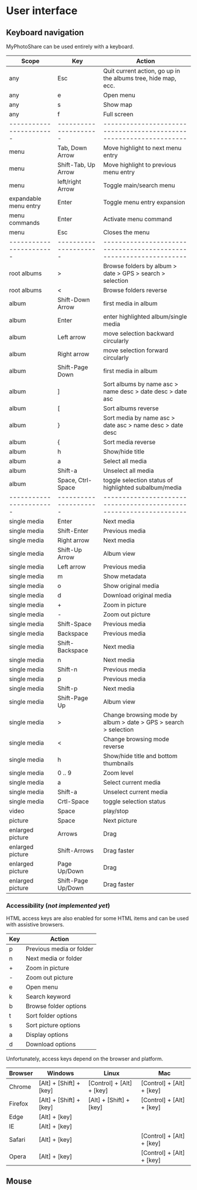 # User interface

## Keyboard navigation

MyPhotoShare can be used entirely with a keyboard.

|         Scope         |         Key         |                           Action                                 |
|-----------------------|---------------------|------------------------------------------------------------------|
| any                   | Esc                 | Quit current action, go up in the albums tree, hide map, ecc.    |
| any                   | e                   | Open menu                                                        |
| any                   | s                   | Show map                                                         |
| any                   | f                   | Full screen                                                      |
|-----------------------|---------------------|------------------------------------------------------------------|
| menu                  | Tab, Down Arrow     | Move highlight to next menu entry                                |
| menu                  | Shift-Tab, Up Arrow | Move highlight to previous menu entry                            |
| menu                  | left/right Arrow    | Toggle main/search menu                                          |
| expandable menu entry | Enter               | Toggle menu entry expansion                                      |
| menu commands         | Enter               | Activate menu command                                            |
| menu                  | Esc                 | Closes the menu                                                  |
|-----------------------|---------------------|------------------------------------------------------------------|
| root albums           | >                   | Browse folders by album > date > GPS > search > selection        |
| root albums           | <                   | Browse folders reverse                                           |
| album                 | Shift-Down Arrow    | first media in album                                             |
| album                 | Enter               | enter highlighted album/single media                             |
| album                 | Left arrow          | move selection backward circularly                               |
| album                 | Right arrow         | move selection forward circularly                                |
| album                 | Shift-Page Down     | first media in album                                             |
| album                 | ]                   | Sort albums by name asc > name desc > date desc > date asc       |
| album                 | [                   | Sort albums reverse                                              |
| album                 | }                   | Sort media by name asc > date asc > name desc > date desc        |
| album                 | {                   | Sort media reverse                                               |
| album                 | h                   | Show/hide title                                                  |
| album                 | a                   | Select all media                                                 |
| album                 | Shift-a             | Unselect all media                                               |
| album                 | Space, Ctrl-Space   | toggle selection status of highlighted subalbum/media            |
|-----------------------|---------------------|------------------------------------------------------------------|
| single media          | Enter               | Next media                                                       |
| single media          | Shift-Enter         | Previous media                                                   |
| single media          | Right arrow         | Next media                                                       |
| single media          | Shift-Up Arrow      | Album view                                                       |
| single media          | Left arrow          | Previous media                                                   |
| single media          | m                   | Show metadata                                                    |
| single media          | o                   | Show original media                                              |
| single media          | d                   | Download original media                                          |
| single media          | +                   | Zoom in picture                                                  |
| single media          | -                   | Zoom out picture                                                 |
| single media          | Shift-Space         | Previous media                                                   |
| single media          | Backspace           | Previous media                                                   |
| single media          | Shift-Backspace     | Next media                                                       |
| single media          | n                   | Next media                                                       |
| single media          | Shift-n             | Previous media                                                   |
| single media          | p                   | Previous media                                                   |
| single media          | Shift-p             | Next media                                                       |
| single media          | Shift-Page Up       | Album view                                                       |
| single media          | >                   | Change browsing mode by album > date > GPS > search > selection  |
| single media          | <                   | Change browsing mode reverse                                     |
| single media          | h                   | Show/hide title and bottom thumbnails                            |
| single media          | 0 .. 9              | Zoom level                                                       |
| single media          | a                   | Select current media                                             |
| single media          | Shift-a             | Unselect current media                                           |
| single media          | Crtl-Space          | toggle selection status                                          |
| video                 | Space               | play/stop                                                        |
| picture               | Space               | Next picture                                                     |
| enlarged picture      | Arrows              | Drag                                                             |
| enlarged picture      | Shift-Arrows        | Drag faster                                                      |
| enlarged picture      | Page Up/Down        | Drag                                                             |
| enlarged picture      | Shift-Page Up/Down  | Drag faster                                                      |

### Accessibility (_not implemented yet_)

HTML access keys are also enabled for some HTML items and can be used with assistive browsers.

| Key              | Action                                                     |
|------------------|------------------------------------------------------------|
| p                | Previous media or folder                                   |
| n                | Next media or folder                                       |
| +                | Zoom in picture                                            |
| -                | Zoom out picture                                           |
| e                | Open menu                                                  |
| k                | Search keyword                                             |
| b                | Browse folder options                                      |
| t                | Sort folder options                                        |
| s                | Sort picture options                                       |
| a                | Display options                                            |
| d                | Download options                                           |

Unfortunately, access keys depend on the browser and platform.

| Browser    | Windows                        | Linux                             | Mac                               |
|------------|--------------------------------|-----------------------------------|-----------------------------------|
| Chrome     | [Alt] + [Shift] + [key]        | [Control] + [Alt] + [key]         | [Control] + [Alt] + [key]         |
| Firefox    | [Alt] + [Shift] + [key]        | [Alt] + [Shift] + [key]           | [Control] + [Alt] + [key]         |
| Edge       | [Alt] + [key]                  |                                   |                                   |
| IE         | [Alt] + [key]                  |                                   |                                   |
| Safari     | [Alt] + [key]                  |                                   | [Control] + [Alt] + [key]         |
| Opera      | [Alt] + [key]                  |                                   | [Control] + [Alt] + [key]         |

## Mouse
